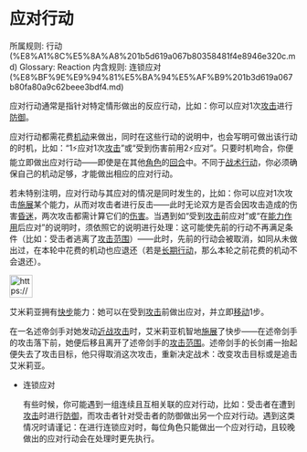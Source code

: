 # 应对行动

所属规则: 行动 (%E8%A1%8C%E5%8A%A8%201b5d619a067b80358481f4e8946e320c.md)
Glossary: Reaction
内含规则: 连锁应对 (%E8%BF%9E%E9%94%81%E5%BA%94%E5%AF%B9%201b3d619a067b80fa80a9c62beee3bdf4.md)

应对行动通常是指针对特定情形做出的反应行动，比如：你可以应对1次[攻击](%E6%94%BB%E5%87%BB%201b5d619a067b80ab8482e091a267f3f3.md)进行[防御](%E9%98%B2%E5%BE%A1%201b4d619a067b80c1b469edf3fc8d5ea0.md)。

应对行动都需花费[机动](%E6%9C%BA%E5%8A%A8%201b3d619a067b80ae8db3fa0eb0eb24d8.md)来做出，同时在这些行动的说明中，也会写明可做出该行动的时机，比如：“1⚡️应对1次[攻击](%E6%94%BB%E5%87%BB%201b5d619a067b80ab8482e091a267f3f3.md)”或“受到伤害前用2⚡️应对”。只要时机吻合，你便能立即做出应对行动——即使是在其他[角色](%E8%A7%92%E8%89%B2%201b3d619a067b801b8c3fee60f31a5235.md)的[回合](%E5%9B%9E%E5%90%88%201b3d619a067b80d5b828fcef065cc971.md)中。不同于[战术行动](%E6%88%98%E6%9C%AF%E8%A1%8C%E5%8A%A8%201b3d619a067b8051b6eaffd160aee01c.md)，你必须确保自己的机动足够，才能做出相应的应对行动。

若未特别注明，应对行动与其应对的情况是同时发生的，比如：你可以应对1次攻击[施展](%E6%96%BD%E5%B1%95%E8%83%BD%E5%8A%9B%201b3d619a067b80f38dccf027f026b32f.md)某个能力，从而对攻击者进行反击——此时无论双方是否会因攻击造成的伤害[昏迷](%E6%98%8F%E8%BF%B7%201b4d619a067b80c58d9effaf207db6c8.md)，两次攻击都需计算它们的[伤害](%E9%80%A0%E6%88%90%E4%BC%A4%E5%AE%B3%201b4d619a067b8092a3a9d4c4494aea00.md)。当遇到如“受到[攻击](%E6%94%BB%E5%87%BB%201b5d619a067b80ab8482e091a267f3f3.md)前应对”或“在[能力作用](%E8%83%BD%E5%8A%9B%E4%BD%9C%E7%94%A8%201b3d619a067b80dc8bc6e50b0d9f7a33.md)后应对”的说明时，须依照它的说明进行处理：这可能使先前的行动不再满足条件（比如：受击者逃离了[攻击范围](%E6%94%BB%E5%87%BB%E8%8C%83%E5%9B%B4%201b4d619a067b803c995de1c713f7878d.md)）——此时，先前的行动会被取消，如同从未做出过，在本轮中花费的机动也应退还（若是[长期行动](%E9%95%BF%E6%9C%9F%E8%A1%8C%E5%8A%A8%201b3d619a067b80969c30d63ae5cf624a.md)，那么本轮之前花费的机动不会退还）。

<aside>
<img src="https://www.notion.so/icons/preview_lightgray.svg" alt="https://www.notion.so/icons/preview_lightgray.svg" width="40px" />

艾米莉亚拥有[快步](https://www.notion.so/1b5d619a067b80c98e63cf1ed6f5b4bf?pvs=21)能力：她可以在受到[攻击](%E6%94%BB%E5%87%BB%201b5d619a067b80ab8482e091a267f3f3.md)前做出应对，并立即[移动](%E7%A7%BB%E5%8A%A8%E6%96%B9%E5%BC%8F%201b3d619a067b8086b569e829af344412.md)1步。

在一名述帝剑手对她发动[近战攻击](%E8%BF%91%E6%88%98%E6%94%BB%E5%87%BB%201b4d619a067b80eda8b0facbba0c7b1a.md)时，艾米莉亚机智地[施展](%E6%96%BD%E5%B1%95%E8%83%BD%E5%8A%9B%201b3d619a067b80f38dccf027f026b32f.md)了快步——在述帝剑手的攻击落下前，她便后移且离开了述帝剑手的[攻击范围](%E6%94%BB%E5%87%BB%E8%8C%83%E5%9B%B4%201b4d619a067b803c995de1c713f7878d.md)。述帝剑手的长剑甫一抬起便失去了攻击目标，他只得取消这次攻击，重新决定战术：改变攻击目标或是追击艾米莉亚。

</aside>

- 连锁应对
    
    
    有些时候，你可能遇到一组连续且互相关联的应对行动，比如：受击者在遭到[攻击](%E6%94%BB%E5%87%BB%201b5d619a067b80ab8482e091a267f3f3.md)时进行[防御](%E9%98%B2%E5%BE%A1%201b4d619a067b80c1b469edf3fc8d5ea0.md)，而攻击者针对受击者的防御做出另一个应对行动。遇到这类情况时请谨记：在进行连锁应对时，每位角色只能做出一个应对行动，且较晚做出的应对行动会在处理时更先执行。